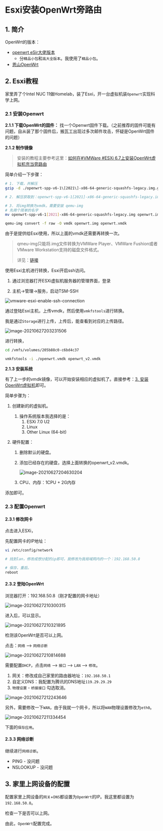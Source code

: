 # Esxi安装OpenWrt旁路由

## 1. 简介

OpenWrt的版本：

- [openwrt eSir大佬版本](https://openwrt.club/dl)
  - 分`精品小包`和`高大全版本`。我使用了`精品小包`。
- [恩山OpenWrt](https://www.right.com.cn/forum/thread-4053752-1-1.html)



## 2. Esxi教程

家里弄了个Intel NUC 11做Homelab，装了Esxi，开一台虚拟机装`Openwrt`实现科学上网。

### 2.1 安装Openwrt

**2.1.1 下载OpenWrt的固件：** 找一个Openwrt固件下载。（之前推荐的固件可能有问题，自从装了那个固件后，搬瓦工出现过多次邮件攻击，怀疑是OpenWrt固件的问题）

**2.1.2 制作镜像**

>  安装的教程主要参考这里：[如何在#VMWare #ESXi 6.7上安装OpenWrt虚拟机充当旁路由](https://xmanyou.com/vmware-esxi-install-openwrt/)

简单介绍一下步骤：

```bash
# 1. 下载，并解压
gzip -d ./openwrt-spp-v6-1\[2021\]-x86-64-generic-squashfs-legacy.img.gz

# 2. 解压获取到：openwrt-spp-v6-1[2021]-x86-64-generic-squashfs-legacy.img

# 3. 将img转换为vmdk。需要安装 qemu-img
# 先用个简单的名字
mv openwrt-spp-v6-1[2021]-x86-64-generic-squashfs-legacy.img openwrt.img

qemu-img convert -f raw -O vmdk openwrt.img openwrt.vmdk
```

由于是提供给Esxi使用，所以上面的vmdk还需要再转换一次。

> qmeu-img只能将.img文件转换为VMWare Player、VMWare Fushion或者VMware Workstation支持的磁盘文件格式。
>
> 详见：[链接](https://xmanyou.com/vmware-esxi-install-openwrt/)

使用Esxi主机进行转换，Esxi开启ssh访问。

1. 通过浏览器打开ESXi虚拟机服务器的管理界面，登录

2. 主机->管理->服务，启动TSM-SSH

![vmware-esxi-enable-ssh-connection](https://xmanyou.com/content/images/2021/03/vmware-esxi-enable-ssh-connection.png)



通过登陆Esxi主机，上传vmdk，然后使用`vmkfstools`进行转换。

我是通过`Storage`进行上传，上传后，能查看到对应的上传路径。

![image-20210627203231506](image-20210627203231506.png)

进行转换，

```bash
cd /vmfs/volumes/205b88c0-c6bd4c37

vmkfstools -i ./openwrt.vmdk openwrt_v2.vmdk
```

**2.1.3 安装系统**

有了上一步的vmdk镜像，可以开始安装相应的虚拟机了。直接参考：[3. 安装OpenWrt虚拟机](https://xmanyou.com/vmware-esxi-install-openwrt/)即可。

简单步骤为：

1. 创建新的的虚拟机。

   1. 操作系统版本我选择的是：
      1. ESXi 7.0 U2
      2. Linux
      3. Other Linux (64-bit)

2. 硬件配置：

   1. 删除默认的硬盘。

   2. 添加已经存在的硬盘，选择上面转换的openwrt_v2.vmdk。

      ![image-20210627204630204](image-20210627204630204.png)

   3. CPU、内存：1CPU + 2G内存

添加即可。

### 2.3 配置Openwrt

#### 2.3.1 修改网卡

点击进入ESXi，

先配置网卡的IP地址：

```bash
vi /etc/config/network

# 找到lan，修改成想分配的ip即可，我修改为我局域网内的一个：192.168.50.8

# 保存，重启。
reboot
```

#### 2.3.2 登陆OpenWrt

浏览器打开：192.168.50.8（刚才配置的网卡地址）

![image-20210627210300315](image-20210627210300315.png)

进入后，可以显示。

![image-20210627210321895](image-20210627210321895.png)



检测该OpenWrt是否可以上网。

点击：`网络` --> `网络诊断`

![image-20210627210814688](image-20210627210814688.png)



需要配置`DHCP`，点击`网络` --> `接口` --> `LAN` --> `修改`。

1. 网关：修改成自己家里的路由器地址：`192.168.50.1`
2. 自定义DNS：我配置为腾讯的DNS地址`119.29.29.29`
3. `物理设置` - `桥接接口` 勾选取消。

![image-20210627212243646](image-20210627212243646.png)

另外，需要修改一下`WAN`，由于我就一个网卡，所以将`WAN`物理设置修改为`eth0`。

![image-20210627211334454](image-20210627211334454.png)

下面的`保存应用`。



#### 2.3.3 网络诊断

继续进行`网络诊断`。

- PING - 没问题
- NSLOOKUP - 没问题



## 3. 家里上网设备的配置

配置家里上网设备的`网关`+`DNS`都设置为`OpenWrt`的IP。我这里都设置为`192.168.50.8`。

检查一下是否可以上网。

由此，`OpenWrt`配置完成。

